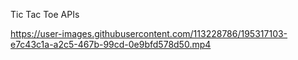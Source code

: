 Tic Tac Toe APIs

https://user-images.githubusercontent.com/113228786/195317103-e7c43c1a-a2c5-467b-99cd-0e9bfd578d50.mp4
